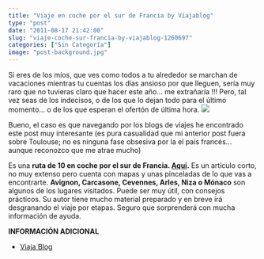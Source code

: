 ```yaml
---
title: "Viaje en coche por el sur de Francia by Viajablog"
type: "post"
date: "2011-08-17 21:42:00"
slug: "viaje-coche-sur-francia-by-viajablog-1260697"
categories: ["Sin Categoría"]
image: "post-background.jpg"
---
```


Si eres de los míos, que ves como todos a tu alrededor se marchan de vacaciones mientras tu cuentas los días ansioso por que lleguen, sería muy raro que no tuvieras claro que hacer este año... me extrañaría !!! Pero, tal vez seas de los indecisos, o de los que lo dejan todo para el último momento... o de los que esperan el ofertón de última hora. ![](/post-images/images?q=tbn:ANd9GcSmE5W-85q7ZgxkbpgC4xjzYHVtHy919vih7PmPe8nhc0MlpzWw1CaXKY7Xmg)

Bueno, el caso es que navegando por los blogs de viajes he encontrado este post muy interesante (es pura casualidad que mi anterior post fuera sobre Toulouse; no es ninguna fase obsesiva por la el país francés... aunque reconozco que me atrae mucho)

Es una **ruta de 10 en coche por el sur de Francia. [Aquí](http://www.viajablog.com/viaje-en-coche-sur-de-francia-10-dias/).** Es un artículo corto, no muy extenso pero cuenta con mapas y unas pinceladas de lo que vas a encontrarte. **Avignon, Carcasone, Cevennes, Arles, Niza o Mónaco** son algunos de los lugares visitados. Puede ser muy útil, con consejos prácticos. Su autor tiene mucho material preparado y en breve irá desgranando el viaje por etapas. Seguro que sorprenderá con mucha información de ayuda.

**INFORMACIÓN ADICIONAL**

- [Viaja Blog](http://www.viajablog.com/viaje-en-coche-sur-de-francia-10-dias/comment-page-1/#comment-8746)